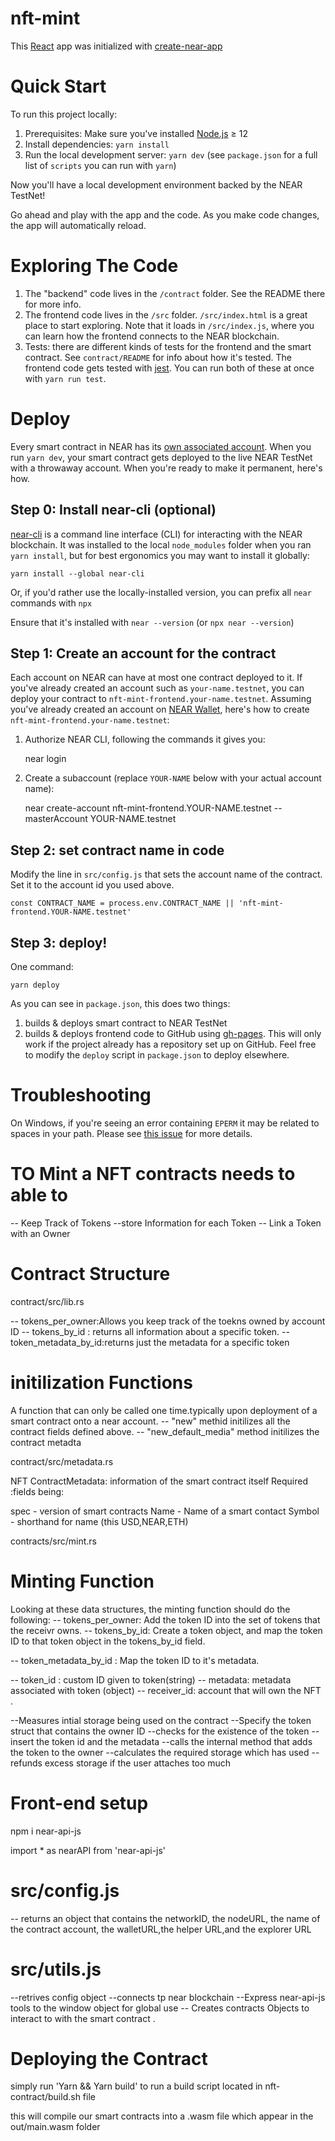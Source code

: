 nft-mint
==================

This [React] app was initialized with [create-near-app]


Quick Start
===========

To run this project locally:

1. Prerequisites: Make sure you've installed [Node.js] ≥ 12
2. Install dependencies: `yarn install`
3. Run the local development server: `yarn dev` (see `package.json` for a
   full list of `scripts` you can run with `yarn`)

Now you'll have a local development environment backed by the NEAR TestNet!

Go ahead and play with the app and the code. As you make code changes, the app will automatically reload.


Exploring The Code
==================

1. The "backend" code lives in the `/contract` folder. See the README there for
   more info.
2. The frontend code lives in the `/src` folder. `/src/index.html` is a great
   place to start exploring. Note that it loads in `/src/index.js`, where you
   can learn how the frontend connects to the NEAR blockchain.
3. Tests: there are different kinds of tests for the frontend and the smart
   contract. See `contract/README` for info about how it's tested. The frontend
   code gets tested with [jest]. You can run both of these at once with `yarn
   run test`.


Deploy
======

Every smart contract in NEAR has its [own associated account][NEAR accounts]. When you run `yarn dev`, your smart contract gets deployed to the live NEAR TestNet with a throwaway account. When you're ready to make it permanent, here's how.


Step 0: Install near-cli (optional)
-------------------------------------

[near-cli] is a command line interface (CLI) for interacting with the NEAR blockchain. It was installed to the local `node_modules` folder when you ran `yarn install`, but for best ergonomics you may want to install it globally:

    yarn install --global near-cli

Or, if you'd rather use the locally-installed version, you can prefix all `near` commands with `npx`

Ensure that it's installed with `near --version` (or `npx near --version`)


Step 1: Create an account for the contract
------------------------------------------

Each account on NEAR can have at most one contract deployed to it. If you've already created an account such as `your-name.testnet`, you can deploy your contract to `nft-mint-frontend.your-name.testnet`. Assuming you've already created an account on [NEAR Wallet], here's how to create `nft-mint-frontend.your-name.testnet`:

1. Authorize NEAR CLI, following the commands it gives you:

      near login

2. Create a subaccount (replace `YOUR-NAME` below with your actual account name):

      near create-account nft-mint-frontend.YOUR-NAME.testnet --masterAccount YOUR-NAME.testnet


Step 2: set contract name in code
---------------------------------

Modify the line in `src/config.js` that sets the account name of the contract. Set it to the account id you used above.

    const CONTRACT_NAME = process.env.CONTRACT_NAME || 'nft-mint-frontend.YOUR-NAME.testnet'


Step 3: deploy!
---------------

One command:

    yarn deploy

As you can see in `package.json`, this does two things:

1. builds & deploys smart contract to NEAR TestNet
2. builds & deploys frontend code to GitHub using [gh-pages]. This will only work if the project already has a repository set up on GitHub. Feel free to modify the `deploy` script in `package.json` to deploy elsewhere.


Troubleshooting
===============

On Windows, if you're seeing an error containing `EPERM` it may be related to spaces in your path. Please see [this issue](https://github.com/zkat/npx/issues/209) for more details.


  [React]: https://reactjs.org/
  [create-near-app]: https://github.com/near/create-near-app
  [Node.js]: https://nodejs.org/en/download/package-manager/
  [jest]: https://jestjs.io/
  [NEAR accounts]: https://docs.near.org/docs/concepts/account
  [NEAR Wallet]: https://wallet.testnet.near.org/
  [near-cli]: https://github.com/near/near-cli
  [gh-pages]: https://github.com/tschaub/gh-pages


TO Mint a NFT  contracts needs to able to
========================================
 -- Keep Track of Tokens
 --store Information for each Token
 -- Link  a Token with an Owner

 Contract Structure
 ===================

 contract/src/lib.rs

 -- tokens_per_owner:Allows you keep track of the toekns owned by account ID
 -- tokens_by_id : returns all information about a specific token.
 -- token_metadata_by_id:returns just the metadata for a specific token


initilization Functions
=======================

A function that can only be called one time.typically upon deployment of a smart contract onto a near account.
-- "new" methid initilizes all the contract fields defined above.
-- "new_default_media" method initilizes the contract metadta

contract/src/metadata.rs

NFT ContractMetadata: information of the smart contract itself
Required :fields being:

spec - version of smart contracts
Name - Name of a smart contact
Symbol - shorthand for name (this USD,NEAR,ETH)


contracts/src/mint.rs

Minting Function
=================

Looking at these data structures, the minting function should do the following:
-- tokens_per_owner: Add the token ID into the set of tokens that the receivr owns.
-- tokens_by_id: Create a token object, and map the token ID to that token object in the tokens_by_id field.

-- token_metadata_by_id : Map the token ID to it's metadata.

-- token_id : custom ID given to token(string)
-- metadata: metadata associated with token (object)
-- receiver_id: account that will own the NFT .

--Measures intial storage being used on the contract
--Specify the token struct that contains the owner ID
--checks for the existence of the token
--insert the token id and the metadata
--calls the internal method that adds the token to the owner
--calculates the required storage which has used
--refunds excess storage if the user attaches too much

Front-end setup
================
npm i near-api-js

import * as nearAPI from 'near-api-js'

src/config.js
======================
-- returns an object that contains the networkID, the nodeURL, the name of the contract account, the walletURL,the helper URL,and the explorer URL

src/utils.js
================
--retrives config object
--connects tp near blockchain
--Express near-api-js tools to the window object for global use
-- Creates contracts Objects to interact to with the smart contract .

Deploying the Contract
======================

simply run 'Yarn && Yarn build' to run a build script located in nft-contract/build.sh file

this will compile our smart contracts into a .wasm file which appear in the out/main.wasm folder


